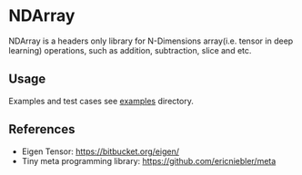  # NDArray
 NDArray is a headers only library for N-Dimensions array(i.e. tensor in deep learning) operations, such as addition, subtraction, slice and etc.
 
 ## Usage
 Examples and test cases see [examples](./examples) directory.
 
 ## References
 - Eigen Tensor: <https://bitbucket.org/eigen/>
 - Tiny meta programming library: <https://github.com/ericniebler/meta>
